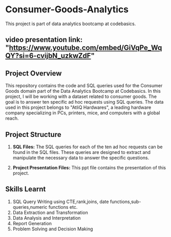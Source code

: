# Consumer-Goods-Analytics
This project is part of data analytics bootcamp at codebasics.
## video presentation link: "https://www.youtube.com/embed/GiVqPe_WqQY?si=6-cvijbN_uzkwZdF"
##  Project Overview

This repository contains the code and SQL queries used for the Consumer Goods domain part of the Data Analytics Bootcamp at Codebasics. In this project, I will be working with a dataset related to consumer goods. The goal is to answer ten specific ad hoc requests using SQL queries. The data used in this project belongs to "AtliQ Hardwares", a leading hardware company specializing in PCs, printers, mice, and computers with a global reach.
 
## Project Structure

1. **SQL Files:** The SQL queries for each of the ten ad hoc requests can be found in the SQL files. These queries are designed to extract and manipulate the necessary data to answer the specific questions.

2. **Project Presentation Files:**  This ppt file contains the presentation of this  project.

##  Skills Learnt
1. SQL Query Writing using CTE,rank,joins, date functions,sub-queries,numeric functions etc.
2. Data Extraction and Transformation
3. Data Analysis and Interpretation
4. Report Generation
5. Problem Solving and Decision Making



